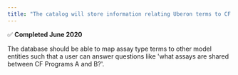 ```yaml
---
title: "The catalog will store information relating Uberon terms to CF programs &#x2705;"
---
```

&#x2705; **Completed June 2020**

The database should be able to map assay type terms to other model entities such that a user can answer questions like 'what assays are shared between CF Programs A and B?'.
